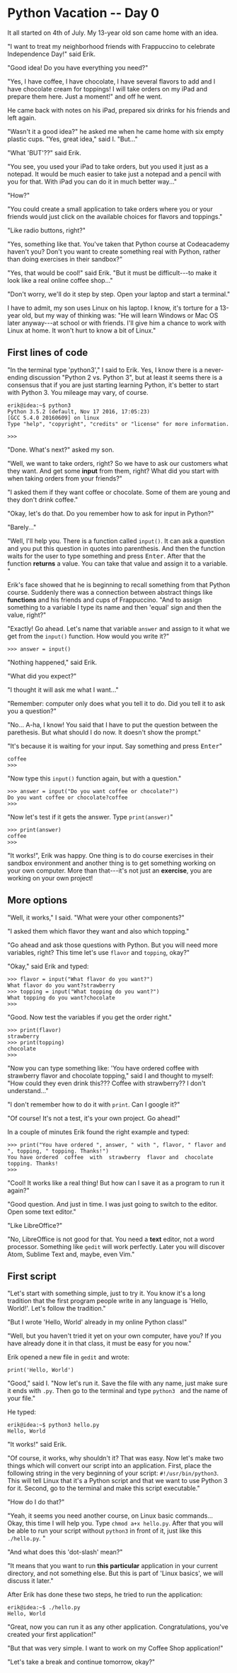 
# Python Vacation -- Day 0

It all started on 4th of July. My 13-year old son came home with an idea. 

"I want to treat my neighborhood friends with Frappuccino to celebrate Independence Day!" said Erik.

"Good idea! Do you have everything you need?"

"Yes, I have coffee, I have chocolate, I have several flavors to add and I have chocolate cream for toppings! I will take orders on my iPad and prepare them here. Just a moment!" and off he went.

He came back with notes on his iPad, prepared six drinks for his friends and left again.

"Wasn't it a good idea?" he asked me when he came home with six empty plastic cups. "Yes, great idea," said I. "But..."

"What 'BUT'??" said Erik.

"You see, you used your iPad to take orders, but you used it just as a notepad. It would be much easier to take just a notepad and a pencil with you for that. With iPad you can do it in much better way..."

"How?"

"You could create a small application to take orders where you or your friends would just click on the available choices for flavors and toppings."

"Like radio buttons, right?"

"Yes, something like that. You've taken that Python course at Codeacademy haven't you? Don't you want to create something real with Python, rather than doing exercises in their sandbox?"

"Yes, that would be cool!" said Erik. "But it must be difficult---to make it look like a real online coffee shop..."

"Don't worry, we'll do it step by step. Open your laptop and start a terminal."


I have to admit, my son uses Linux on his laptop. I know, it's torture for a 13-year old, but my way of thinking was: "He will learn Windows or Mac OS later anyway---at school or with friends. I'll give him a chance to work with Linux at home. It won't hurt to know a bit of Linux."

## First lines of code

"In the terminal type 'python3'," I said to Erik. Yes, I know there is a never-ending discussion "Python 2 vs. Python 3", but at least it seems there is a consensus that if you are just starting learning Python, it's better to start with Python 3. You mileage may vary, of course. 

```console
erik@idea:~$ python3
Python 3.5.2 (default, Nov 17 2016, 17:05:23) 
[GCC 5.4.0 20160609] on linux
Type "help", "copyright", "credits" or "license" for more information.
```
```pycon
>>> 
```

"Done. What's next?" asked my son.

"Well, we want to take orders, right? So we have to ask our customers what they want. And get some __input__ from them, right? What did you start with when taking orders from your friends?"

"I asked them if they want coffee or chocolate. Some of them are young and they don't drink coffee."

"Okay, let's do that. Do you remember how to ask for input in Python?"

"Barely..."

"Well, I'll help you. There is a function called `input()`. It can ask a question and you put this question in quotes into parenthesis. And then the function waits for the user to type something and press <kbd>Enter</kbd>. After that the function __returns__ a value. You can take that value and assign it to a variable. "

Erik's face showed that he is beginning to recall something from that Python course. Suddenly there was a connection between abstract things like __functions__ and his friends and cups of Frappuccino. "And to assign something to a variable I type its name and then 'equal' sign and then the value, right?"

"Exactly! Go ahead. Let's name that variable `answer` and assign to it what we get from the `input()` function. How would you write it?"

```pycon
>>> answer = input()
```

"Nothing happened," said Erik.

"What did you expect?"

"I thought it will ask me what I want..."

"Remember: computer only does what you tell it to do. Did you tell it to ask you a question?"

"No... A-ha, I know! You said that I have to put the question between the parethesis. But what should I do now. It doesn't show the prompt."

"It's because it is waiting for your input. Say something and press <kbd>Enter</kbd>"

```pycon
coffee
>>> 
```

"Now type this `input()` function again, but with a question."

```pycon
>>> answer = input("Do you want coffee or chocolate?")
Do you want coffee or chocolate?coffee
>>> 
```

"Now let's test if it gets the answer. Type `print(answer)`"

```pycon
>>> print(answer)
coffee
>>> 
```

"It works!", Erik was happy. One thing is to do course exercises in their sandbox environment and another thing is to get something working on your own computer. More than that---it's not just an __exercise__, you are working on your own project!


## More options

"Well, it works," I said. "What were your other components?"

"I asked them which flavor they want and also which topping."

"Go ahead and ask those questions with Python. But you will need more variables, right? This time let's use `flavor` and `topping`, okay?"

"Okay," said Erik and typed:

```pycon
>>> flavor = input("What flavor do you want?")
What flavor do you want?strawberry
>>> topping = input("What topping do you want?")
What topping do you want?chocolate
>>> 
```

"Good. Now test the variables if you get the order right."

```pycon
>>> print(flavor)
strawberry
>>> print(topping)
chocolate
>>> 
```

"Now you can type something like: 'You have ordered coffee with strawberry flavor and chocolate topping," said I and thought to myself: "How could they even drink this??? Coffee with strawberry?? I don't understand..."

"I don't remember how to do it with `print`. Can I google it?"

"Of course! It's not a test, it's your own project. Go ahead!"

In a couple of minutes Erik found the right example and typed:

```pycon
>>> print("You have ordered ", answer, " with ", flavor, " flavor and ", topping, " topping. Thanks!")
You have ordered  coffee  with  strawberry  flavor and  chocolate  topping. Thanks!
>>> 
```

"Cool! It works like a real thing! But how can I save it as a program to run it again?"

"Good question. And just in time. I was just going to switch to the editor. Open some text editor."

"Like LibreOffice?"

"No, LibreOffice is not good for that. You need a __text__ editor, not a word processor. Something like `gedit` will work perfectly. Later you will discover Atom, Sublime Text and, maybe, even Vim."


## First script

"Let's start with something simple, just to try it. You know it's a long tradition that the first program people write in any language is 'Hello, World!'. Let's follow the tradition."

"But I wrote 'Hello, World' already in my online Python class!"

"Well, but you haven't tried it yet on your own computer, have you? If you have already done it in that class, it must be easy for you now."

Erik opened a new file in `gedit` and wrote:

``` python3
print('Hello, World')
```

"Good," said I. "Now let's run it. Save the file with any name, just make sure it ends with `.py`. Then go to the terminal and type `python3 ` and the name of your file."

He typed:

```console
erik@idea:~$ python3 hello.py
Hello, World
```

"It works!" said Erik. 

"Of course, it works, why shouldn't it? That was easy. Now let's make two things which will convert our script into an application. First, place the following string in the very beginning of your script: `#!/usr/bin/python3`. This will tell Linux that it's a Python script and that we want to use Python 3 for it. Second, go to the terminal and make this script executable."

"How do I do that?"

"Yeah, it seems you need another course, on Linux basic commands... Okay, this time I will help you. Type `chmod a+x hello.py`. After that you will be able to run your script without `python3` in front of it, just like this `./hello.py`. "

"And what does this 'dot-slash' mean?"

"It means that you want to run __this particular__ application in your current directory, and not something else. But this is part of 'Linux basics', we will discuss it later."

After Erik has done these two steps, he tried to run the application:

``` console
erik@idea:~$ ./hello.py
Hello, World
```

"Great, now you can run it as any other application. Congratulations, you've created your first application!"

"But that was very simple. I want to work on my Coffee Shop application!"

"Let's take a break and continue tomorrow, okay?"

